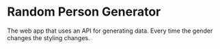 # Random Person  Generator

The web app that uses an API for generating data.
Every time the gender changes the styling changes.

